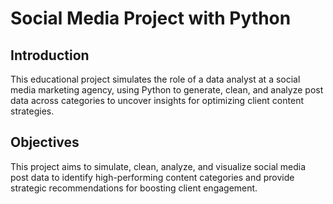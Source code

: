 # Social Media Project with Python
## Introduction
This educational project simulates the role of a data analyst at a social media marketing agency, using Python to generate, clean, and analyze post data across categories to uncover insights for optimizing client content strategies.

## Objectives
This project aims to simulate, clean, analyze, and visualize social media post data to identify high-performing content categories and provide strategic recommendations for boosting client engagement.
